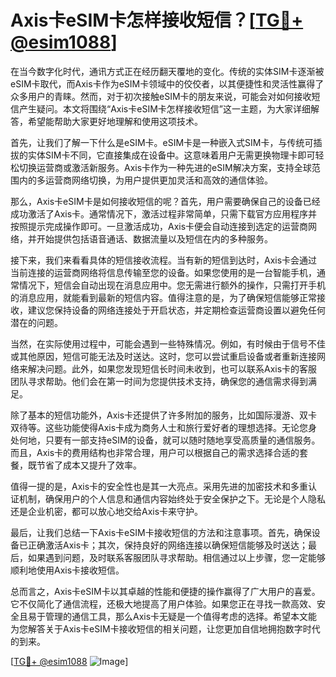 # Axis卡eSIM卡怎样接收短信？[[TG💪+ @esim1088](https://t.me/s/esim1088)]

在当今数字化时代，通讯方式正在经历翻天覆地的变化。传统的实体SIM卡逐渐被eSIM卡取代，而Axis卡作为eSIM卡领域中的佼佼者，以其便捷性和灵活性赢得了众多用户的青睐。然而，对于初次接触eSIM卡的朋友来说，可能会对如何接收短信产生疑问。本文将围绕“Axis卡eSIM卡怎样接收短信”这一主题，为大家详细解答，希望能帮助大家更好地理解和使用这项技术。

首先，让我们了解一下什么是eSIM卡。eSIM卡是一种嵌入式SIM卡，与传统可插拔的实体SIM卡不同，它直接集成在设备中。这意味着用户无需更换物理卡即可轻松切换运营商或激活新服务。Axis卡作为一种先进的eSIM解决方案，支持全球范围内的多运营商网络切换，为用户提供更加灵活和高效的通信体验。

那么，Axis卡eSIM卡是如何接收短信的呢？首先，用户需要确保自己的设备已经成功激活了Axis卡。通常情况下，激活过程非常简单，只需下载官方应用程序并按照提示完成操作即可。一旦激活成功，Axis卡便会自动连接到选定的运营商网络，并开始提供包括语音通话、数据流量以及短信在内的多种服务。

接下来，我们来看看具体的短信接收流程。当有新的短信到达时，Axis卡会通过当前连接的运营商网络将信息传输至您的设备。如果您使用的是一台智能手机，通常情况下，短信会自动出现在消息应用中。您无需进行额外的操作，只需打开手机的消息应用，就能看到最新的短信内容。值得注意的是，为了确保短信能够正常接收，建议您保持设备的网络连接处于开启状态，并定期检查运营商设置以避免任何潜在的问题。

当然，在实际使用过程中，可能会遇到一些特殊情况。例如，有时候由于信号不佳或其他原因，短信可能无法及时送达。这时，您可以尝试重启设备或者重新连接网络来解决问题。此外，如果您发现短信长时间未收到，也可以联系Axis卡的客服团队寻求帮助。他们会在第一时间为您提供技术支持，确保您的通信需求得到满足。

除了基本的短信功能外，Axis卡还提供了许多附加的服务，比如国际漫游、双卡双待等。这些功能使得Axis卡成为商务人士和旅行爱好者的理想选择。无论您身处何地，只要有一部支持eSIM的设备，就可以随时随地享受高质量的通信服务。而且，Axis卡的费用结构也非常合理，用户可以根据自己的需求选择合适的套餐，既节省了成本又提升了效率。

值得一提的是，Axis卡的安全性也是其一大亮点。采用先进的加密技术和多重认证机制，确保用户的个人信息和通信内容始终处于安全保护之下。无论是个人隐私还是企业机密，都可以放心地交给Axis卡来守护。

最后，让我们总结一下Axis卡eSIM卡接收短信的方法和注意事项。首先，确保设备已正确激活Axis卡；其次，保持良好的网络连接以确保短信能够及时送达；最后，如果遇到问题，及时联系客服团队寻求帮助。相信通过以上步骤，您一定能够顺利地使用Axis卡接收短信。

总而言之，Axis卡eSIM卡以其卓越的性能和便捷的操作赢得了广大用户的喜爱。它不仅简化了通信流程，还极大地提高了用户体验。如果您正在寻找一款高效、安全且易于管理的通信工具，那么Axis卡无疑是一个值得考虑的选择。希望本文能为您解答关于Axis卡eSIM卡接收短信的相关问题，让您更加自信地拥抱数字时代的到来。

[[TG💪+ @esim1088](https://t.me/s/esim1088) ![Image](https://i.postimg.cc/4NQfJmqS/Snipaste-2025-05-13-00-14-12.png)]
